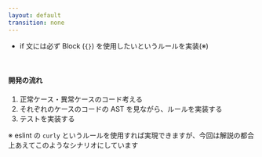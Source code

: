 ```yaml
---
layout: default
transition: none
---
```


<section-title title="ESLint カスタムルールの開発" />

<div class="_bullet mt-10">

* if 文には必ず Block (`{}`) を使用したいというルールを実装(※)

</div>

<div class="_bullet" v-click="1">

<br />

#### 開発の流れ

1. 正常ケース・異常ケースのコード考える
2. それぞれのケースのコードの AST を見ながら、ルールを実装する
3. テストを実装する

</div>

<div class="_bullet text-xs mt-50" v-click="[0]">

※ eslint の `curly` というルールを使用すれば実現できますが、今回は解説の都合上あえてこのようなシナリオにしています

</div>

<!-- 
今回は、if 文は必ず Block を使用したいというユースケースがあると仮定して、ルールを作成していきます。  
このルールの開発の流れとしては、  
[click] このようになります。

まず、テストケースとして、どのようなコードを正常とし、どのようなコードを異常とするのかを考えます。  
その後、正常系、異常系それぞれのコードの AST の内容を見ながら、ルールを実装していきます。  
そして最後に、テストの実装を行います。
-->